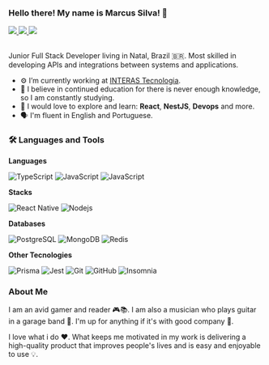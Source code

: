 ### Hello there! My name is Marcus Silva! 👋

<a href="https://www.linkedin.com/in/marcus-silva-50995b180/" alt="LinkedIn">
  <img src="https://img.shields.io/badge/LinkedIn-0077B5?style=flat&logo=linkedin&logoColor=white" />
</a>
<a href="mailto:marcussilva3298@gmail.com" alt="Gmail">
  <img src="https://img.shields.io/badge/Gmail-D14836?style=flat&logo=gmail&logoColor=white" />
</a>
<a href="https://www.instagram.com/marcus.slv/">
  <img src="https://img.shields.io/badge/Instagram-E4405F?style=flat&logo=instagram&logoColor=white" />
</a>

<br />
<br />

Junior Full Stack Developer living in Natal, Brazil 🇧🇷. Most skilled in developing APIs and integrations between systems and applications.

- ⚙️ I’m currently working at <a href="https://github.com/interas1999">INTERAS Tecnologia</a>.
- 📖 I believe in continued education for there is never enough knowledge, so I am constantly studying.
- 🌱 I would love to explore and learn: **React**, **NestJS**, **Devops** and more.
- 🗣️ I'm fluent in English and Portuguese.

###  🛠 Languages and Tools

**Languages**
<div>
  <img src="https://img.shields.io/badge/TypeScript-007ACC?style=flat&logo=typescript&logoColor=white" alt="TypeScript" />
  <img src="https://img.shields.io/badge/JavaScript-323330?style=flat&logo=javascript&logoColor=F7DF1E" alt="JavaScript" /> 
  <img src="https://img.shields.io/badge/-Python-002750?style=flat&logo=python" alt="JavaScript" />
</div>

**Stacks**

<div>
<img src="https://img.shields.io/badge/-React%20Native-20232A?style=flat&logo=react" alt="React Native" /> 
<img src="https://img.shields.io/badge/Node.js-43853D?style=flat&logo=node.js&logoColor=white" alt="Nodejs" />
</div>

**Databases**

<div>
<img src="https://img.shields.io/badge/PostgreSQL-316192?style=flat&logo=postgresql&logoColor=white" alt="PostgreSQL" /> 
<img src="https://img.shields.io/badge/-MongoDB-116148?style=flat&logo=mongodb" alt="MongoDB" /> 
<img src="https://img.shields.io/badge/-Redis-c6302b?style=flat&logo=redis&logoColor=white" alt="Redis" /> 
</div>

**Other Tecnologies**

<div>
<img src="https://img.shields.io/badge/-Prisma-0c354b?style=flat&logo=Prisma" alt="Prisma" />
<img src="https://img.shields.io/badge/-Jest-c53d15?style=flat&logo=Jest" alt="Jest" />
<img src="https://img.shields.io/badge/-Git-333333?style=flat&logo=git" alt="Git" />
<img src="https://img.shields.io/badge/-GitHub-313131?style=flat&logo=github" alt="GitHub" /> 
<img src="https://img.shields.io/badge/-Insomnia-675bbf?style=flat&logo=Insomnia" alt="Insomnia" /> 
</div>
  
### About Me

I am an avid gamer and reader 🎮📚. I am also a musician who plays guitar in a garage band 🎸. I'm up for anything if it's with good company 🤗.

I love what i do ❤️. What keeps me motivated in my work is delivering a high-quality product that improves people's lives and is easy and enjoyable to use 💡.
